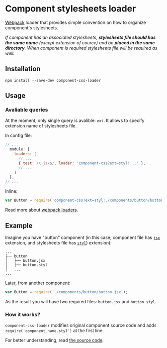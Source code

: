 # Component stylesheets loader

[Webpack](webpack.github.io) loader that provides simple convention on how to
organize component's stylesheets.

_If component has an associated stylesheets, **stylesheets file should has the
same name** (except extension of cource) and be **placed in the same directory**. When
component is required stylesheets file will be required as well._

## Installation

```
npm install --save-dev component-css-loader
```

## Usage

### Avaliable queries

At the moment, only single query is avalible: `ext`. It allows to specify
extension name of stylesheets file.

In config file:

``` javascript
// ...
  module: {
    loaders: [
      // ...
      { test: /\.jsx$/, loader: 'component-css?ext=styl!...' },
      // ...
    ]
  },
// ...
```

Inline:

``` javascript
var Button = require('component-css?ext=styl!./components/button/button.jsx');
```

Read more about [webpack loaders](http://webpack.github.io/docs/using-loaders.html).

## Example

Imagine you have "button" component (in this case, component file has
[`jsx`](http://facebook.github.io/react/docs/jsx-in-depth.html) extension, and
stylesheets file has [`styl`](http://learnboost.github.io/stylus/)) extension):

```
...
├── button
│   ├── button.jsx
│   ├── button.styl
│   ...
...
```

Later, from another component:

``` javascript
var Button = require('./components/button/button.jsx');
```

As the result you will have two required files: `button.jsx` and `button.styl`.

### How it works?

`component-css-loader` modifies original component source code and adds
`require('component_name.styl')` at the first line.

For better understanding, read [the source code](./component_css_loader.js).

